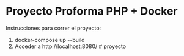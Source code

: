 # Proyecto Proforma PHP + Docker

Instrucciones para correr el proyecto:

1. docker-compose up --build
2. Acceder a http://localhost:8080/
#   p r o y e c t o  
 